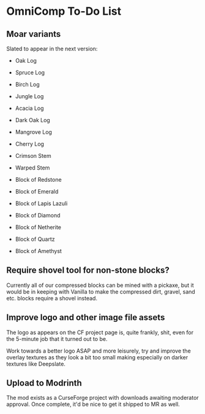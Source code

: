 # OmniComp To-Do List

## Moar variants

Slated to appear in the next version:

  - Oak Log
  - Spruce Log
  - Birch Log
  - Jungle Log
  - Acacia Log
  - Dark Oak Log
  - Mangrove Log
  - Cherry Log
  - Crimson Stem
  - Warped Stem

  - Block of Redstone
  - Block of Emerald
  - Block of Lapis Lazuli
  - Block of Diamond
  - Block of Netherite
  - Block of Quartz
  - Block of Amethyst

## Require shovel tool for non-stone blocks?

Currently all of our compressed blocks can be mined with a pickaxe, but it
would be in keeping with Vanilla to make the compressed dirt, gravel, sand etc.
blocks require a shovel instead.

## Improve logo and other image file assets

The logo as appears on the CF project page is, quite frankly, shit, even
for the 5-minute job that it turned out to be.

Work towards a better logo ASAP and more leisurely, try and improve the
overlay textures as they look a bit too small making especially on darker
textures like Deepslate.

## Upload to Modrinth

The mod exists as a CurseForge project with downloads awaiting moderator
approval.  Once complete, it'd be nice to get it shipped to MR as well.

<!--
vim: ts=2 sw=2 et fdm=marker :
-->
